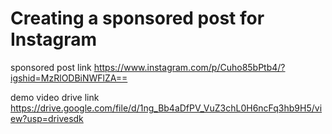 # Creating a sponsored post for Instagram

sponsored post link 
https://www.instagram.com/p/Cuho85bPtb4/?igshid=MzRlODBiNWFlZA==

 demo video drive link
https://drive.google.com/file/d/1ng_Bb4aDfPV_VuZ3chL0H6ncFq3hb9H5/view?usp=drivesdk
